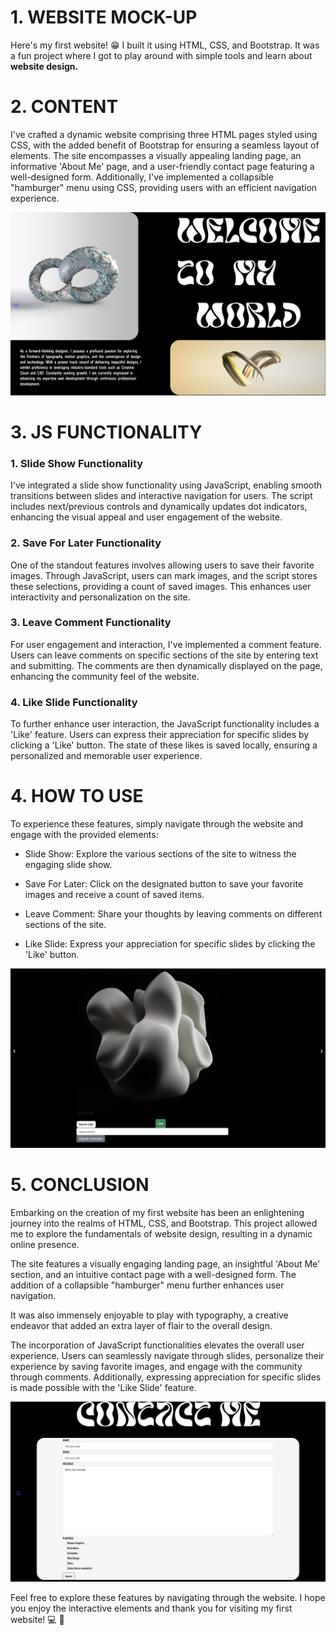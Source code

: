 # 1. WEBSITE MOCK-UP 
Here's my first website! :grin: I built it using HTML, CSS, and Bootstrap. It was a fun project where I got to play around with simple tools and learn about **website design.**

# 2. CONTENT 
I've crafted a dynamic website comprising three HTML pages styled using CSS, with the added benefit of Bootstrap for ensuring a seamless layout of elements. The site encompasses a visually appealing landing page, an informative 'About Me' page, and a user-friendly contact page featuring a well-designed form. Additionally, I've implemented a collapsible "hamburger" menu using CSS, providing users with an efficient navigation experience.

![Landing Page](/screenshot/Screenshot%202024-01-15%20at%2021.29.18.png)

# 3. JS FUNCTIONALITY
### 1. Slide Show Functionality

I've integrated a slide show functionality using JavaScript, enabling smooth transitions between slides and interactive navigation for users. The script includes next/previous controls and dynamically updates dot indicators, enhancing the visual appeal and user engagement of the website.

### 2. Save For Later Functionality

One of the standout features involves allowing users to save their favorite images. Through JavaScript, users can mark images, and the script stores these selections, providing a count of saved images. This enhances user interactivity and personalization on the site.

### 3. Leave Comment Functionality

For user engagement and interaction, I've implemented a comment feature. Users can leave comments on specific sections of the site by entering text and submitting. The comments are then dynamically displayed on the page, enhancing the community feel of the website.

### 4. Like Slide Functionality

To further enhance user interaction, the JavaScript functionality includes a 'Like' feature. Users can express their appreciation for specific slides by clicking a 'Like' button. The state of these likes is saved locally, ensuring a personalized and memorable user experience.

# 4. HOW TO USE
To experience these features, simply navigate through the website and engage with the provided elements:

- Slide Show: Explore the various sections of the site to witness the engaging slide show.

- Save For Later: Click on the designated button to save your favorite images and receive a count of saved items.

- Leave Comment: Share your thoughts by leaving comments on different sections of the site.

- Like Slide: Express your appreciation for specific slides by clicking the 'Like' button.

![Save For later functionality](/screenshot/Screenshot%202024-01-15%20at%2021.39.56.png)

# 5. CONCLUSION
Embarking on the creation of my first website has been an enlightening journey into the realms of HTML, CSS, and Bootstrap. This project allowed me to explore the fundamentals of website design, resulting in a dynamic online presence.

The site features a visually engaging landing page, an insightful 'About Me' section, and an intuitive contact page with a well-designed form. The addition of a collapsible "hamburger" menu further enhances user navigation.

It was also immensely enjoyable to play with typography, a creative endeavor that added an extra layer of flair to the overall design.

The incorporation of JavaScript functionalities elevates the overall user experience. Users can seamlessly navigate through slides, personalize their experience by saving favorite images, and engage with the community through comments. Additionally, expressing appreciation for specific slides is made possible with the 'Like Slide' feature.

![Contact Form](/screenshot/Screenshot%202024-01-15%20at%2021.29.44.png)

Feel free to explore these features by navigating through the website. I hope you enjoy the interactive elements and thank you for visiting my first website! :computer: :rocket:



 
